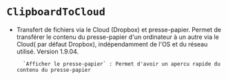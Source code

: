 # `ClipboardToCloud`
* Transfert de fichiers via le Cloud (Dropbox) et presse-papier.
Permet de transférer le contenu du presse-papier d'un ordinateur à un autre via le Cloud( par défaut Dropbox), indépendamment de l'OS et du réseau utilisé.
Version 1.9.04.

        `Afficher le presse-papier` : Permet d'avoir un apercu rapide du contenu du presse-papier
